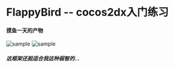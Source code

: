 # FlappyBird -- cocos2dx入门练习

#### 摸鱼一天的产物

![sample](https://puu.sh/Eh2bk/c88b26cba1.png)
![sample](https://puu.sh/Eh2bl/c320d3d29b.png)

##### 这框架还挺适合我这种弱智的...